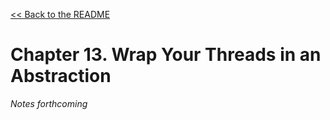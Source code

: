 [&lt;&lt; Back to the README](README.md)

# Chapter 13. Wrap Your Threads in an Abstraction

*Notes forthcoming*